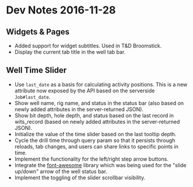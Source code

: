 # Dev Notes 2016-11-28

## Widgets & Pages

* Added support for widget subtitles. Used in T&D Broomstick.
* Display the current tab title in the well tab bar.

## Well Time Slider

* Use `last_date` as a basis for calculating activity positions. This is a new attribute now exposed by the API based on the serverside `Job#last_date`.
* Show well name, rig name, and status in the status bar (also based on newly added attributes in the server-returned JSON).
* Show bit depth, hole depth, and status based on the last record in wits_record (based on newly added attributes in the server-returned JSON).
* Initialize the value of the time slider based on the last tooltip depth.
* Cycle the drill time through query param so that it persists through reloads, tab changes, and users can share links to specific points in time.
* Implement the functionality for the left/right step arrow buttons.
* Integrate the [font-awesome](https://github.com/FortAwesome/Font-Awesome) library which was being used for the "slide up/down" arrow of the well status bar.
* Implement the toggling of the slider scrollbar visibility.
